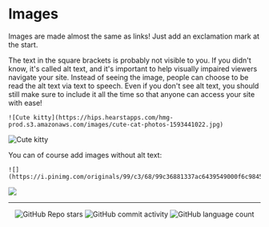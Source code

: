 # Images

Images are made almost the same as links! Just add an exclamation mark at the start.

The text in the square brackets is probably not visible to you. If you didn't know, it's called alt text, and it's important to help visually impaired viewers navigate your site. Instead of seeing the image, people can choose to be read the alt text via text to speech. Even if you don't see alt text, you should still make sure to include it all the time so that anyone can access your site with ease!

```
![Cute kitty](https://hips.hearstapps.com/hmg-prod.s3.amazonaws.com/images/cute-cat-photos-1593441022.jpg)
```

![Cute kitty](https://hips.hearstapps.com/hmg-prod.s3.amazonaws.com/images/cute-cat-photos-1593441022.jpg)

You can of course add images without alt text:

```
![](https://i.pinimg.com/originals/99/c3/68/99c36881337ac6439549000f6c9845ed.png)
```

![](https://i.pinimg.com/originals/99/c3/68/99c36881337ac6439549000f6c9845ed.png)


<!-- Footer -->

---

<p align="center">
  <img alt="GitHub Repo stars" src="https://img.shields.io/github/stars/uravgcatboy/formatting?style=for-the-badge">
  <img alt="GitHub commit activity" src="https://img.shields.io/github/commit-activity/m/uravgcatboy/formatting?style=for-the-badge">
  <img alt="GitHub language count" src="https://img.shields.io/github/languages/count/uravgcatboy/formatting?style=for-the-badge">
</p>
